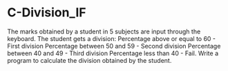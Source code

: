# C-Division_IF
The marks obtained by a student in 5 subjects are input through the keyboard. The student gets a division:  Percentage above or equal to 60 - First division Percentage between 50 and 59 - Second division Percentage between 40 and 49 - Third division Percentage less than 40 - Fail. Write a program to calculate the division obtained by the student.
